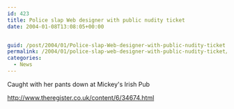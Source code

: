 ```yaml
---
id: 423
title: Police slap Web designer with public nudity ticket
date: 2004-01-08T13:08:05+00:00


guid: /post/2004/01/Police-slap-Web-designer-with-public-nudity-ticket.aspx
permalink: /2004/01/police-slap-web-designer-with-public-nudity-ticket/
categories:
  - News
---
```

<body xmlns="http://www.w3.org/1999/xhtml">
    <div class="Section1">
        <p class="MsoNormal">
            Caught with her pants down at Mickey's Irish Pub
        </p>
        <p class="MsoNormal">
            <a href="http://www.theregister.co.uk/content/6/34674.html">http://www.theregister.co.uk/content/6/34674.html</a>
        </p>
        <p class="MsoNormal">
            &#160;
        </p>
    </div>
</body>